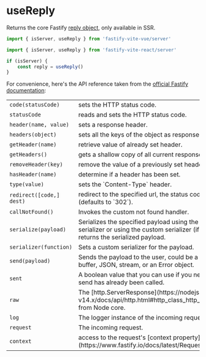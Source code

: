 # useReply

Returns the core Fastify [reply object](https://www.fastify.io/docs/latest/Reply/), only available in SSR. 

```js
import { isServer, useReply } from 'fastify-vite-vue/server'
```
```js
import { isServer, useReply } from 'fastify-vite-react/server'
```
```js
if (isServer) {
	const reply = useReply()
}
````

For convenience, here's the API reference taken from the [official Fastify documentation](https://www.fastify.io/docs/latest/Reply/):

<table class="infotable"><tr><td>
<code class="h inline-block">code(statusCode)</code></td>
<td>sets the HTTP status code.
</td></tr><tr><td>
<code class="h inline-block">statusCode</code></td>
<td>reads and sets the HTTP status code.
</td></tr><tr><td>
<code class="h inline-block">header(name, value)</code></td>
<td>sets a response header.
</td></tr><tr><td>
<code class="h inline-block">headers(object)</code></td>
<td>sets all the keys of the object as response headers.
</td></tr><tr><td>
<code class="h inline-block">getHeader(name)</code></td>
<td>retrieve value of already set header.
</td></tr><tr><td>
<code class="h inline-block">getHeaders()</code></td>
<td>gets a shallow copy of all current response headers.
</td></tr><tr><td>
<code class="h inline-block">removeHeader(key)</code></td>
<td>remove the value of a previously set header.
</td></tr><tr><td>
<code class="h inline-block">hasHeader(name)</code></td>
<td>determine if a header has been set.
</td></tr><tr><td>
<code class="h inline-block">type(value)</code></td>
<td>sets the `Content-Type` header.
</td></tr><tr><td>
<code class="h inline-block">redirect([code,] dest)</code></td>
<td>redirect to the specified url, the status code is optional (defaults to `302`).
</td></tr><tr><td>
<code class="h inline-block">callNotFound()</code></td>
<td>Invokes the custom not found handler.
</td></tr><tr><td>
<code class="h inline-block">serialize(payload)</code></td>
<td>Serializes the specified payload using the default JSON serializer or using the custom serializer (if one is set) and returns the serialized payload.
</td></tr><tr><td>
<code class="h inline-block">serializer(function)</code></td>
<td>Sets a custom serializer for the payload.
</td></tr><tr><td>
<code class="h inline-block">send(payload)</code></td>
<td>Sends the payload to the user, could be a plain text, a buffer, JSON, stream, or an Error object.
</td></tr><tr><td>
<code class="h inline-block">sent</code></td>
<td>A boolean value that you can use if you need to know if send has already been called.
</td></tr><tr><td>
<code class="h inline-block">raw</code></td>
<td>The [http.ServerResponse](https://nodejs.org/dist/latest-v14.x/docs/api/http.html#http_class_http_serverresponse) from Node core.
</td></tr><tr><td>
<code class="h inline-block">log</code></td>
<td>The logger instance of the incoming request.
</td></tr><tr><td>
<code class="h inline-block">request</code></td>
<td>The incoming request.
</td></tr><tr><td>
<code class="h inline-block">context</code></td>
<td>access to the request's [context property](https://www.fastify.io/docs/latest/Request#Request).
</td></tr></table>
